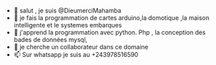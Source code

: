 - 👋 salut , je suis @DieumerciMahamba
- 👀 je fais la programmation de cartes arduino,la domotique ,la maison intelligente et le systemes embarques
- 🌱 j'apprend la programmation avec python. Php , la conception des bades de données mysql, 
- 💞️ je cherche un collaborateur dans ce domaine
- 📫 Sur whatsapp je suis au +243978516590
<!---
DieumerciMahamba/DieumerciMahamba is a ✨ special ✨ repository because its `README.md` (this file) appears on your GitHub profile.
You can click the Preview link to take a look at your changes.
--->
